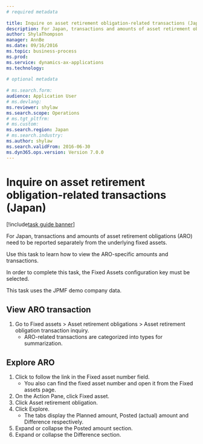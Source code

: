 ```yaml
--- 
# required metadata 
 
title: Inquire on asset retirement obligation-related transactions (Japan)
description: For Japan, transactions and amounts of asset retirement obligations (ARO) need to be reported separately from the underlying fixed assets. 
author: ShylaThompson
manager: AnnBe 
ms.date: 09/16/2016
ms.topic: business-process 
ms.prod:  
ms.service: dynamics-ax-applications 
ms.technology:  
 
# optional metadata 
 
# ms.search.form:   
audience: Application User 
# ms.devlang:  
ms.reviewer: shylaw
ms.search.scope: Operations 
# ms.tgt_pltfrm:  
# ms.custom:  
ms.search.region: Japan
# ms.search.industry: 
ms.author: shylaw
ms.search.validFrom: 2016-06-30 
ms.dyn365.ops.version: Version 7.0.0 
---
```

# Inquire on asset retirement obligation-related transactions (Japan)

[!include[task guide banner](../../includes/task-guide-banner.md)]

For Japan, transactions and amounts of asset retirement obligations (ARO) need to be reported separately from the underlying fixed assets. 

Use this task to learn how to view the ARO-specific amounts and transactions. 

In order to complete this task, the Fixed Assets configuration key must be selected.

This task uses the JPMF demo company data.


## View ARO transaction
1. Go to Fixed assets > Asset retirement obligations > Asset retirement obligation transaction inquiry.
    * ARO-related transactions are categorized into types for summarization.  

## Explore ARO
1. Click to follow the link in the Fixed asset number field.
    * You also can find the fixed asset number and open it from the Fixed assets page.  
2. On the Action Pane, click Fixed asset.
3. Click Asset retirement obligation.
4. Click Explore.
    * The tabs display the Planned amount, Posted (actual) amount and Difference respectively.  
5. Expand or collapse the Posted amount section.
6. Expand or collapse the Difference section.

